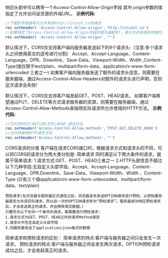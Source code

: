 响应头部中可以携带一个Access-Control-Allow-Origin字段
其中,origin参数的值指定了允许访问该资源的外域URL。
**示例代码:**
```js
//下面的字段值将只允许来自http://itcast.cn的请求
res.setHeader( 'Access-Control-Allow-origin','http:/litcast.cn')
//如果指定了Access-Control-Allow-Origin字段的值为通配符*，表示允许来自任何域的请求
res.setHeader( 'Access-Control-Allow-origin','*')
```

默认情况下，CORS仅支持客户端向服务器发送如下的9个请求头:（注意:多个请求头之间使用英文的逗号进行分割）
Accept、Accept-Language、Content-Language、DPR、Downlink、Save-Data、Viewport-Width、Width ,Content-Type(值仅限于text/plain、multipart/form-data、application/x-www-form-urlencoded 三者之一)
如果客户端向服务器发送了额外的请求头信息，则需要在服务器端，通过Access-Control-Allow-Headers对额外的请求头进行声明，否则这次请求会失败!

默认情况下，CORS仅支持客户端发起GET、POST、HEAD请求。
如果客户端希望通过PUT、DELETE等方式请求服务器的资源，则需要在服务器端，通过Access-Control-Alow-Methods来指明实际请求所允许使用的HTTP方法。
**示例代码:**
```js
//只允许POST\GET\DELETE\HEAD 请求方法
res.setHeader('Access-Control-Allow_methods','POST,GET,DELETE,HEAD')
//允许所有的HTTP请求方法
res.setHeader('Access-Control-Allow_methods','*')
```

CORS请求的分类
客户端在请求CORS接口时，根据请求方式和请求头的不同，可以将CORS的请求分为两大类分别是:
简单请求
同时满足以下两大条件的请求，就属于简单请求:
    1.请求方式:GET、POST、HEAD三者之一
    2.HTTP头部信息不超过以下几种字段:无自定义头部字段、Accept、Accept-Language、Content-Language、DPR.Downlink、Save-Data、Viewport-Width、Width 、Content-Type (只有三个值application/x-www-form-urlencoded、multipart/form-data、text/plain)

    预检请求(在浏览器与服务器正式通信之前，浏览器会先发送OPTION请求进行预检，以获知服务器是否允许该实际请求，所以这一次的OPTION请求称为“预检请求”。服务器成功响应预检请求后，才会发送真正的请求，并且携带真实数据。)
    只要符合以下任何一个条件的请求，都需要进行预检请求:
    1.请求方式为GET、POST、HEAD之外的请求Method类型
    2.请求头中包含自定义头部字段
    3.向服务器发送了application/json格式的数据


简单请求和预检请求的区别：
简单请求的特点:客户端与服务器之间只会发生一次请求。
预检请求的特点:客户端与服务器之间会发生两次请求，OPTION预检请求成功之后，才会发起真正的请求。